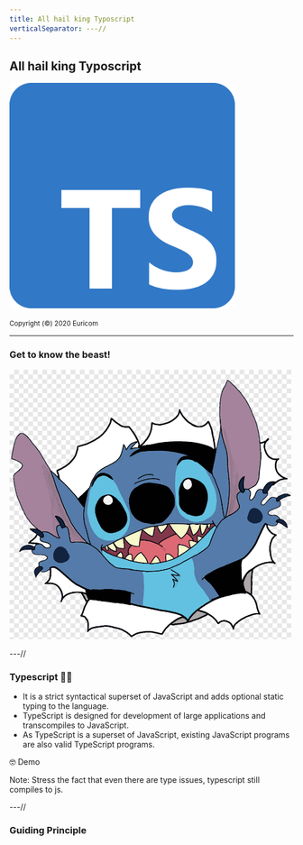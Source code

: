 ```yaml
---
title: All hail king Typoscript
verticalSeparator: ---//
---
```


## All hail king Typoscript

<img src="./images/typescript.svg" width="400px"/><br>

<small>
Copyright (©️) 2020 Euricom
</small>

---

### Get to know the beast!

<img src="./images/stitch.png" width="500px"/>

---//

### Typescript 🤷‍♂️

- It is a strict syntactical superset of JavaScript and adds optional static typing to the language. <!-- .element: class="fragment" -->
- TypeScript is designed for development of large applications and transcompiles to JavaScript. <!-- .element: class="fragment" -->
- As TypeScript is a superset of JavaScript, existing JavaScript programs are also valid TypeScript programs. <!-- .element: class="fragment" -->

🤓 Demo <!-- .element: class="fragment" -->

Note: Stress the fact that even there are type issues, typescript still compiles to js.

---//

### Guiding Principle